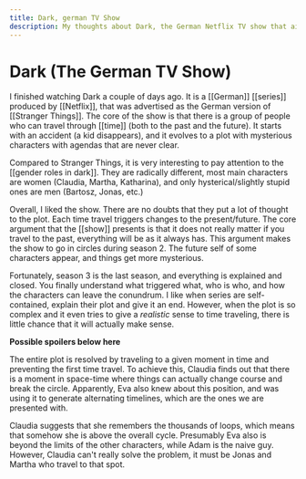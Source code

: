 ```yaml
---
title: Dark, german TV Show
description: My thoughts about Dark, the German Netflix TV show that aimed, somehow, at competing with Stranger things
---
```

# Dark (The German TV Show)
I finished watching Dark a couple of days ago. It is a [[German]] [[series]] produced by [[Netflix]], that was advertised as the German version of [[Stranger Things]]. The core of the show is that there is a group of people who can travel through [[time]] (both to the past and the future). It starts with an accident (a kid disappears), and it evolves to a plot with mysterious characters with agendas that are never clear. 

Compared to Stranger Things, it is very interesting to pay attention to the [[gender roles in dark]]. They are radically different, most main characters are women (Claudia, Martha, Katharina), and only hysterical/slightly stupid ones are men (Bartosz, Jonas, etc.)

Overall, I liked the show. There are no doubts that they put a lot of thought to the plot. Each time travel triggers changes to the present/future. The core argument that the [[show]] presents is that it does not really matter if you travel to the past, everything will be as it always has. This argument makes the show to go in circles during season 2. The future self of some characters appear, and things get more mysterious. 

Fortunately, season 3 is the last season, and everything is explained and closed. You finally understand what triggered what, who is who, and how the characters can leave the conundrum. I like when series are self-contained, explain their plot and give it an end. However, when the plot is so complex and it even tries to give a *realistic* sense to time traveling, there is little chance that it will actually make sense. 

**Possible spoilers below here**

The entire plot is resolved by traveling to a given moment in time and preventing the first time travel. To achieve this, Claudia finds out that there is a moment in space-time where things can actually change course and break the circle. Apparently, Eva also knew about this position, and was using it to generate alternating timelines, which are the ones we are presented with. 

Claudia suggests that she remembers the thousands of loops, which means that somehow she is above the overall cycle. Presumably Eva also is beyond the limits of the other characters, while Adam is the naive guy. However, Claudia can't really solve the problem, it must be Jonas and Martha who travel to that spot. 